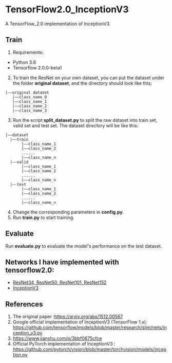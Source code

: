 # TensorFlow2.0_InceptionV3
A TensorFlow_2.0 implementation of InceptionV3.


## Train
1. Requirements:
+ Python 3.6
+ Tensorflow 2.0.0-beta1
2. To train the ResNet on your own dataset, you can put the dataset under the folder **original dataset**, and the directory should look like this:
```
|——original dataset
   |——class_name_0
   |——class_name_1
   |——class_name_2
   |——class_name_3
```
3. Run the script **split_dataset.py** to split the raw dataset into train set, valid set and test set. The dataset directory will be like this:
 ```
|——dataset
   |——train
        |——class_name_1
        |——class_name_2
        ......
        |——class_name_n
   |——valid
        |——class_name_1
        |——class_name_2
        ......
        |——class_name_n
   |—-test
        |——class_name_1
        |——class_name_2
        ......
        |——class_name_n
```
4. Change the corresponding parameters in **config.py**.
5. Run **train.py** to start training.
## Evaluate
Run **evaluate.py** to evaluate the model's performance on the test dataset.

## Networks I have implemented with tensorflow2.0:
+ [ResNet34, ResNet50, ResNet101, ResNet152](https://github.com/calmisential/TensorFlow2.0_ResNet)
+ [InceptionV3](https://github.com/calmisential/TensorFlow2.0_InceptionV3)

## References
1. The original paper :https://arxiv.org/abs/1512.00567
2. Google official implementation of InceptionV3 (TensorFlow 1.x): https://github.com/tensorflow/models/blob/master/research/slim/nets/inception_v3.py
3. https://www.jianshu.com/p/3bbf0675cfce
4. Official PyTorch implementation of InceptionV3 : https://github.com/pytorch/vision/blob/master/torchvision/models/inception.py
